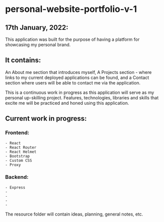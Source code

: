 # personal-website-portfolio-v-1

## 17th January, 2022:

This application was built for the purpose of having a platform for showcasing my personal brand. 

## It contains:

An About me section that introduces myself, 
A Projects section - where links to my current deployed applications can be found, 
and a Contact section where users will be able to contact me via the application.

This is a continuous work in progress as this application will serve as my personal up-skilling project.
Features, technologies, libraries and skills that excite me will be practiced and honed using this application.

## Current work in progress:

### Frontend:
    - React
    - React Router
    - React Helmet
    - Bootstrap
    - Custom CSS
    - Proxy 
  
### Backend: 
    - Express 
    - 
    -
    -
    -

The resource folder will contain ideas, planning, general notes, etc.




